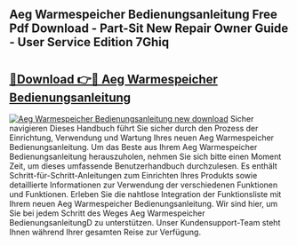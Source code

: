## Aeg Warmespeicher Bedienungsanleitung Free Pdf Download - Part-Sit New Repair Owner Guide - User Service Edition 7Ghiq

# <h2><a href="http://df4t92u.blite.top/?on=Aeg+Warmespeicher+Bedienungsanleitung">🔗Download 👉🔴 Aeg Warmespeicher Bedienungsanleitung</a></h2>

[![Aeg Warmespeicher Bedienungsanleitung new download](https://i.imgur.com/lujVjoI.png)](http://df4t92u.blite.top/?on=Aeg+Warmespeicher+Bedienungsanleitung)
Sicher navigieren Dieses Handbuch führt Sie sicher durch den Prozess der Einrichtung, Verwendung und Wartung Ihres neuen Aeg Warmespeicher Bedienungsanleitung. Um das Beste aus Ihrem Aeg Warmespeicher Bedienungsanleitung herauszuholen, nehmen Sie sich bitte einen Moment Zeit, um dieses umfassende Benutzerhandbuch durchzulesen. Es enthält Schritt-für-Schritt-Anleitungen zum Einrichten Ihres Produkts sowie detaillierte Informationen zur Verwendung der verschiedenen Funktionen und Funktionen. Erleben Sie die nahtlose Integration der Funktionsliste mit Ihrem neuen Aeg Warmespeicher Bedienungsanleitung. Wir sind hier, um Sie bei jedem Schritt des Weges Aeg Warmespeicher BedienungsanleitungD zu unterstützen. Unser Kundensupport-Team steht Ihnen während Ihrer gesamten Reise zur Verfügung.
